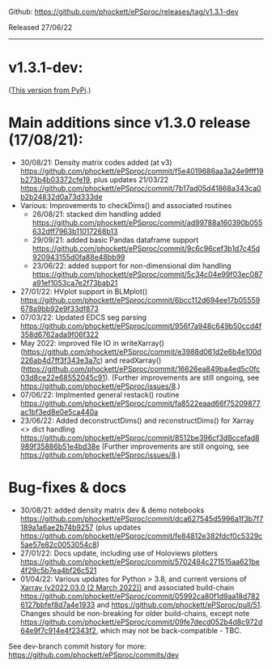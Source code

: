 Github: https://github.com/phockett/ePSproc/releases/tag/v1.3.1-dev

Released 27/06/22

---

# v1.3.1-dev:

([This version from PyPi](https://pypi.org/project/ePSproc/1.3.1.dev0/).)


# Main additions since v1.3.0 release (17/08/21):

- 30/08/21: Density matrix codes added (at v3) https://github.com/phockett/ePSproc/commit/f5e4019686aa3a24e9fff19b273b4b03372cfe19, plus updates 21/03/22 https://github.com/phockett/ePSproc/commit/7b17ad05d41868a343ca0b2b24832d0a73d333de
- Various: Improvements to checkDims() and associated routines
   - 26/08/21: stacked dim handling added https://github.com/phockett/ePSproc/commit/ad99788a160390b055632dff7963b11017268b13
   - 29/09/21: added basic Pandas dataframe support https://github.com/phockett/ePSproc/commit/9c6c96cef3b1d7c45d920943155d0fa88e48bb99
   - 23/06/22: added support for non-dimensional dim handling https://github.com/phockett/ePSproc/commit/5c34c04e99f03ec087a91ef1053ca7e2f73bab21
- 27/01/22: HVplot support in BLMplot() https://github.com/phockett/ePSproc/commit/6bcc112d694ee17b05559678a9bb92e9f33df873
- 07/03/22: Updated EDCS seg parsing https://github.com/phockett/ePSproc/commit/956f7a948c649b50ccd4f358d6762ada9f06f322
- May 2022: improved file IO in writeXarray() (https://github.com/phockett/ePSproc/commit/e3988d061d2e6b4e100d226ab4d7ff3f343e3a7c) and readXarray() (https://github.com/phockett/ePSproc/commit/16626ea849ba4ed5c0fc03d8ce22e68552045c91). (Further improvements are still ongoing, see https://github.com/phockett/ePSproc/issues/8.)
- 07/06/22: Implmented general restack() routine https://github.com/phockett/ePSproc/commit/fa8522eaad66f75209877ac1bf3ed8e0e5ca440a
- 23/06/22: Added deconstructDims() and reconstructDims() for Xarray <> dict handling https://github.com/phockett/ePSproc/commit/8512be396cf3d8ccefad8989f35886b51e4bd38e (Further improvements are still ongoing, see https://github.com/phockett/ePSproc/issues/8.)



# Bug-fixes & docs

- 30/08/21: added density matrix dev & demo notebooks https://github.com/phockett/ePSproc/commit/dca627545d5996a1f3b7f7189a1a6ae2b74b9257 (plus updates https://github.com/phockett/ePSproc/commit/fe84812e382fdcf0c5329c5ae57e82c0053054c8)
- 27/01/22: Docs update, including use of Holoviews plotters https://github.com/phockett/ePSproc/commit/5702484c271515aa621be4f29c5b7ea4bf26c521
- 01/04/22: Various updates for Python > 3.8, and current versions of [Xarray (v2022.03.0 (2 March 2022))](https://docs.xarray.dev/en/stable/whats-new.html#v2022-03-0-2-march-2022) and associated build-chain https://github.com/phockett/ePSproc/commit/05992ca80f1d9aa18d7826127bbfef8d7a4e1933 and https://github.com/phockett/ePSproc/pull/51. Changes should be non-breaking for older build-chains, except note https://github.com/phockett/ePSproc/commit/09fe7decd052b4d8c972d64e9f7c914e4f2343f2, which may not be back-compatible - TBC.


See dev-branch commit history for more: https://github.com/phockett/ePSproc/commits/dev
